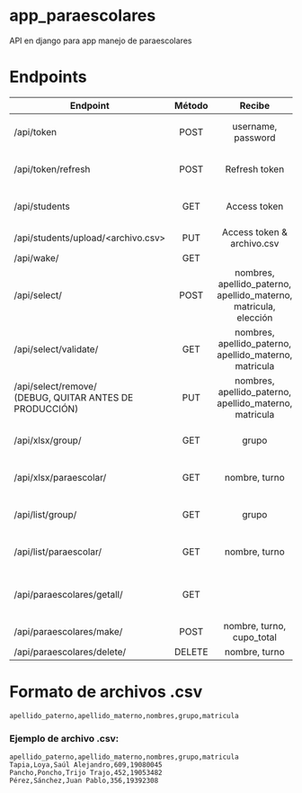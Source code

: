 # app_paraescolares
API en django para app manejo de paraescolares

# Endpoints

| Endpoint                           | Método  | Recibe                   | Regresa                      |
| ---------------------------------- |:-------:|:------------------------:|:----------------------------:|
| /api/token                         | POST    |username, password        |Refresh & access tokens       |
| /api/token/refresh                 | POST    |Refresh token             |Refresh & access tokens       |
| /api/students                      | GET     |Access token              |Array de todos los estudiantes|
| /api/students/upload/<archivo.csv> | PUT     |Access token & archivo.csv|200 OK / 401 Unauthorized     |
| /api/wake/                         | GET     |                          |200 OK                        |
| /api/select/                       | POST    |nombres, apellido_paterno, apellido_materno, matricula, elección|200 OK / 404 not found|
| /api/select/validate/              | GET     |nombres, apellido_paterno, apellido_materno, matricula|200 OK / 404 not found|
| /api/select/remove/ <br />(DEBUG, QUITAR ANTES DE PRODUCCIÓN)  | PUT    |nombres, apellido_paterno, apellido_materno, matricula|200 OK / 404 not found|
| /api/xlsx/group/                   | GET     |grupo                     |Xlsx con alumnos del grupo    |
| /api/xlsx/paraescolar/             | GET     |nombre, turno             |Xlsx con alumnos de la paraescolar|
| /api/list/group/                   | GET     |grupo                     |Array con alumnos del grupo   |
| /api/list/paraescolar/             | GET     |nombre, turno             |Array con alumnos de la paraescolar|
| /api/paraescolares/getall/         | GET     |                          |Array con datos de todas las paraescolares|
| /api/paraescolares/make/           | POST    |nombre, turno, cupo_total |200 OK                        |
| /api/paraescolares/delete/         | DELETE  |nombre, turno             |200 OK                        |

# Formato de archivos .csv
```apellido_paterno,apellido_materno,nombres,grupo,matricula```
### Ejemplo de archivo .csv:
```
apellido_paterno,apellido_materno,nombres,grupo,matricula
Tapia,Loya,Saúl Alejandro,609,19080045
Pancho,Poncho,Trijo Trajo,452,19053482
Pérez,Sánchez,Juan Pablo,356,19392308
```
